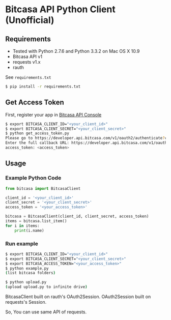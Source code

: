 # Bitcasa API Python Client (Unofficial)


## Requirements

- Tested with Python 2.7.6 and Python 3.3.2 on Mac OS X 10.9
- Bitcasa API v1
- requests v1.x
- rauth

See `requirements.txt`

```bash
$ pip install -r requirements.txt
```


## Get Access Token

First, register your app in [Bitcasa API Console](https://developer.bitcasa.com/admin/applications)

```bash
$ export BITCASA_CLIENT_ID="<your_client_id>"
$ export BITCASA_CLIENT_SECRET="<your_client_secret>"
$ python get_access_token.py
Please go to https://developer.api.bitcasa.com/v1/oauth2/authenticate?client_id=<client_id> and authorize access.
Enter the full callback URL: https://developer.api.bitcasa.com/v1/oauth2/accessing?authorization_code=<authorization_code>#/authenticate?client_id=<client_id>
access_token: <access_token>
```


## Usage

### Example Python Code

```python
from bitcasa import BitcasaClient

client_id = '<your_client_id>'
client_secret = '<your_client_secret>'
access_token = '<your_access_token>'

bitcasa = BitcasaClient(client_id, client_secret, access_token)
items = bitcasa.list_item()
for i in items:
    print(i.name)
```

### Run example

```bash
$ export BITCASA_CLIENT_ID="<your_client_id>"
$ export BITCASA_CLIENT_SECRET="<your_client_secret>"
$ export BITCASA_ACCESS_TOKEN="<your_access_token>"
$ python example.py
(list bitcasa folders)

$ python upload.py
(upload upload.py to infinite drive)
```

BitcasaClient built on rauth's OAuth2Session. OAuth2Session built on requests's Session.

So, You can use same API of requests.
